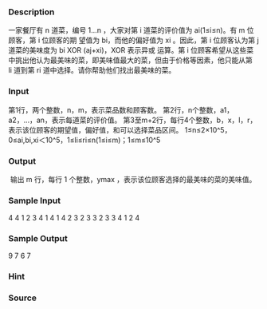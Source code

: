 
### Description
一家餐厅有 n 道菜，编号 1...n ，大家对第 i 道菜的评价值为 ai(1≤i≤n)。有 m 位顾客，第 i 位顾客的期
望值为 bi，而他的偏好值为 xi 。因此，第 i 位顾客认为第 j 道菜的美味度为 bi XOR (aj+xi)，XOR 表示异或
运算。第 i 位顾客希望从这些菜中挑出他认为最美味的菜，即美味值最大的菜，但由于价格等因素，他只能从第 
li 道到第 ri 道中选择。请你帮助他们找出最美味的菜。

### Input
第1行，两个整数，n，m，表示菜品数和顾客数。
第2行，n个整数，a1，a2，...，an，表示每道菜的评价值。
第3至m+2行，每行4个整数，b，x，l，r，表示该位顾客的期望值，偏好值，和可以选择菜品区间。
1≤n≤2×10^5，0≤ai,bi,xi＜10^5，1≤li≤ri≤n(1≤i≤m)；1≤m≤10^5

### Output
 输出 m 行，每行 1 个整数，ymax ，表示该位顾客选择的最美味的菜的美味值。
### Sample Input
4 4 
1 2 3 4 
1 4 1 4 
2 3 2 3 
3 2 3 3 
4 1 2 4
### Sample Output
9 
7 
6 
7
### Hint

### Source
